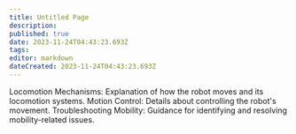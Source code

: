 ```yaml
---
title: Untitled Page
description: 
published: true
date: 2023-11-24T04:43:23.693Z
tags: 
editor: markdown
dateCreated: 2023-11-24T04:43:23.693Z
---
```


Locomotion Mechanisms: Explanation of how the robot moves and its locomotion systems.
Motion Control: Details about controlling the robot's movement.
Troubleshooting Mobility: Guidance for identifying and resolving mobility-related issues.